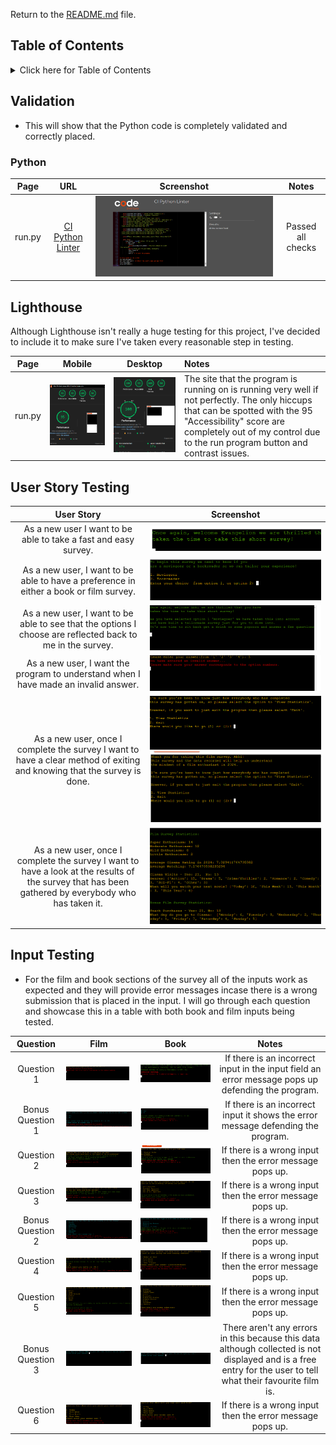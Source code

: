 Return to the [README.md](README.md) file.

## Table of Contents

<details>
<summary>Click here for Table of Contents</summary>

- [Validation](#validation)
  - [Python](#python)
 
- [Lighthouse](#lighthouse)

- [User Story Testing](#user-story-testing)

- [Input Testing](#input-testing)

- [Manual Testing](#manual-testing)

- [Bugs](#bugs)

</details>

## Validation 
- This will show that the Python code is completely validated and correctly placed.

### Python

| Page | URL | Screenshot | Notes |
| :---: | :---: | :---: | :---: |
| run.py | [CI Python Linter](https://pep8ci.herokuapp.com/#) | ![screenshot](documentation/testing/pythonlinter-success.png) | Passed all checks |

## Lighthouse
Although Lighthouse isn't really a huge testing for this project, I've decided to include it to make sure I've taken every reasonable step in testing.

| Page   | Mobile                                                                                  | Desktop                                                                                   | Notes                                                                                                                                                                         |
| :----: | :-------------------------------------------------------------------------------------: | :---------------------------------------------------------------------------------------: | :---------------------------------------------------------------------------------------------------------------------------------------------------------------------------- |
| run.py | ![screenshot](documentation/testing/mobile-lighthouse.png) | ![screenshot](documentation/testing/desktop-lighthouse.png) | The site that the program is running on is running very well if not perfectly. The only hiccups that can be spotted with the 95 "Accessibility" score are completely out of my control due to the run program button and contrast issues. |

## User Story Testing 

| User Story | Screenshot |
| :---: | :---: |
| As a new user I want to be able to take a fast and easy survey. | ![screenshot](documentation/testing/uxtest-1.png) |
| As a new user, I want to be able to have a preference in either a book or film survey. | ![screenshot](documentation/features/surveychoice-features.png) |
| As a new user, I want to be able to see that the options I choose are reflected back to me in the survey. | ![screenshot](documentation/features/return-feature.png) |
| As a new user, I want the program to understand when I have made an invalid answer.| ![screenshot](documentation/testing/uxinvalid-testing.png) |
| As a new user, once I complete the survey I want to have a clear method of exiting and knowing that the survey is done.| ![screenshot](documentation/features/finaloptions-features.png) ![screenshot](documentation/features/finalmenu-features.png) |
| As a new user, once I complete the survey I want to have a look at the results of the survey that has been gathered by everybody who has taken it.| ![screenshot](documentation/features/film-stats.png) |

## Input Testing

- For the film and book sections of the survey all of the inputs work as expected and they will provide error messages incase there is a wrong submission that is placed in the input. I will go through each question and showcase this in a table with both book and film inputs being tested.

| Question | Film | Book | Notes |
| :---: | :---: | :---: | :---: |
| Question 1 | ![screenshot](documentation/testing/uxinvalid-testing.png) | ![screenshot](documentation/testing/bookq1invalid.png) | If there is an incorrect input in the input field an error message pops up defending the program. |
| Bonus Question 1 | ![screenshot](documentation/testing/filmbonusq1-invalid.png) | ![screenshot](documentation/testing/bookbonus1-error.png) | If there is an incorrect input it shows the error message defending the program. |
| Question 2 | ![screenshot](documentation/testing/filmq2-invalid.png) | ![screenshot](documentation/testing/bookq2-invalid.png) | If there is a wrong input then the error message pops up. |
| Question 3 | ![screenshot](documentation/testing/filmq3-invalid.png) | ![screenshot](documentation/testing/bookq3-invalid.png) | If there is a wrong input then the error message pops up. |
| Bonus Question 2 | ![screenshot](documentation/testing/filmbonusq2-invalid.png) | ![screenshot](documentation/testing/bookbonusq2-invalid.png) | If there is a wrong input then the error message pops up. |
| Question 4 | ![screenshot](documentation/testing/filmq4-invalid.png) | ![screenshot](documentation/testing/bookq4-invalid.png) | If there is a wrong input then the error message pops up. |
| Question 5 | ![screenshot](documentation/testing/filmq5-invalid.png) | ![screenshot](documentation/testing/bookq5-invalid.png) | If there is a wrong input then the error message pops up. |
| Bonus Question 3 | ![screenshot](documentation/testing/filmbonusq3.png) | ![screenshot](documentation/testing/bookbonusq3.png) | There aren't any errors in this because this data although collected is not displayed and is a free entry for the user to tell what their favourite film is. |
| Question 6 | ![screenshot](documentation/testing/filmq6-invalid.png) | ![screenshot](documentation/testing/bookq6-invalid.png) | If there is a wrong input then the error message pops up. |



